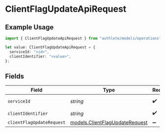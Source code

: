 # ClientFlagUpdateApiRequest

## Example Usage

```typescript
import { ClientFlagUpdateApiRequest } from "authlete/models/operations";

let value: ClientFlagUpdateApiRequest = {
  serviceId: "<id>",
  clientIdentifier: "<value>",
};
```

## Fields

| Field                                                                     | Type                                                                      | Required                                                                  | Description                                                               |
| ------------------------------------------------------------------------- | ------------------------------------------------------------------------- | ------------------------------------------------------------------------- | ------------------------------------------------------------------------- |
| `serviceId`                                                               | *string*                                                                  | :heavy_check_mark:                                                        | A service ID.                                                             |
| `clientIdentifier`                                                        | *string*                                                                  | :heavy_check_mark:                                                        | A client ID.                                                              |
| `clientFlagUpdateRequest`                                                 | [models.ClientFlagUpdateRequest](../../models/clientflagupdaterequest.md) | :heavy_minus_sign:                                                        | N/A                                                                       |